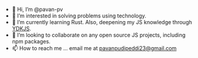 - 👋 Hi, I’m @pavan-pv
- 👀 I’m interested in solving problems using technology. 
- 🌱 I’m currently learning Rust. Also, deepening my JS knowledge through [YDKJS](https://github.com/getify/You-Dont-Know-JS).
- 💞️ I’m looking to collaborate on any open source JS projects, including npm packages.
- 📫 How to reach me ... email me at pavanpudipeddi23@gmail.com 

<!---
pavan-pv/pavan-pv is a ✨ special ✨ repository because its `README.md` (this file) appears on your GitHub profile.
You can click the Preview link to take a look at your changes.
--->
